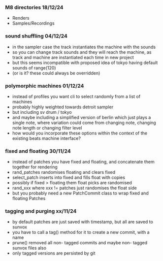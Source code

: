 ### M8 directories 18/12/24

- Renders
- Samples/Recordings

### sound shuffling 04/12/24

- in the sampler case the track instantiates the machine with the sounds
- so you can change track sounds and they will reach the machine, as track and machine are instantiated each time in new project
- but this seems incompatible with proposed idea of tokyo having default sounds of range(120)
- (or is it? these could always be overridden)

### polymorphic machines 01/12/24

- instead of profiles you want cli to select randomly from a list of machines
- probably highly weighted towards detroit sampler
- but including sv drum / tokyo
- and maybe including a simplified version of berlin which just plays a single note, where variation could come from changing note, changing note length or changing filter level
- how would you incorporate these options within the context of the existing beats machine interface?

### fixed and floating 30/11/24

- instead of patches you have fixed and floating, and concatenate them together for rendering
- rand_patches randomises floating and clears fixed
- select_patch inserts into fixed and fills float with copies
- possibly if fixed > floating them float picks are randomised
- rand_xxx where xxx != patches just randomises the float side
- but you probably need a new PatchCommit class to wrap fixed and floating Patches

### tagging and purging xx/11/24

- by default patches are just saved with timestamp, but all are saved to sunvox
- you have to call a tag() method for it to create a new commit, with a name
- prune() removed all non- tagged commits and maybe non- tagged sunvox files also
- only tagged versions are persisted by git
